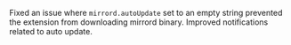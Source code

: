 Fixed an issue where `mirrord.autoUpdate` set to an empty string prevented the extension from downloading mirrord binary. Improved notifications related to auto update.